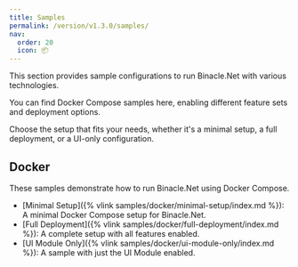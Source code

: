 ```yaml
---
title: Samples
permalink: /version/v1.3.0/samples/
nav:
  order: 20
  icon: 📦
---
```


This section provides sample configurations to run Binacle.Net with various technologies.

You can find Docker Compose samples here, enabling different feature sets and deployment options.

Choose the setup that fits your needs, whether it's a minimal setup, a full deployment, or a UI-only configuration.

## Docker
These samples demonstrate how to run Binacle.Net using Docker Compose.

- [Minimal Setup]({% vlink samples/docker/minimal-setup/index.md %}): A minimal Docker Compose setup for Binacle.Net.
- [Full Deployment]({% vlink samples/docker/full-deployment/index.md %}): A complete setup with all features enabled.
- [UI Module Only]({% vlink samples/docker/ui-module-only/index.md %}): A sample with just the UI Module enabled.

